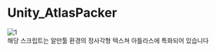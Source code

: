 # Unity_AtlasPacker
![1](https://github.com/seintcat/Unity_AtlasPacker/assets/35403288/10bc2870-8c07-49c6-8541-d6ee85cb53a7)<br>
해당 스크립트는 알만툴 환경의 정사각형 텍스쳐 아틀라스에 특화되어 있습니다
